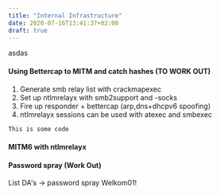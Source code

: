 ```yaml
---
title: "Internal Infrastructure"
date: 2020-07-16T13:41:37+02:00
draft: true
---
```

asdas

#### Using Bettercap to MITM and catch hashes (TO WORK OUT)
1. Generate smb relay list with crackmapexec
2. Set up ntlmrelayx with smb2support and -socks
3. Fire up responder + bettercap (arp,dns+dhcpv6 spoofing)
4. ntlmrelayx sessions can be used with atexec and smbexec

```js
This is some code
```

#### MITM6 with ntlmrelayx

#### Password spray (Work Out)

List DA's -> password spray Welkom01!